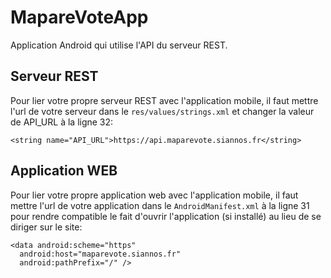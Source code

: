 # MapareVoteApp

Application Android qui utilise l'API du serveur REST.
	  
## Serveur REST
Pour lier votre propre serveur REST avec l'application mobile, il faut mettre l'url de votre serveur dans le `res/values/strings.xml` et changer la valeur de API_URL à la ligne 32:

	<string name="API_URL">https://api.maparevote.siannos.fr</string>
	
## Application WEB
Pour lier votre propre application web avec l'application mobile, il faut mettre l'url de votre application  dans le `AndroidManifest.xml` à la ligne 31 pour rendre compatible le fait d'ouvrir l'application (si installé) au lieu de se diriger sur le site:

	<data android:scheme="https"  
	  android:host="maparevote.siannos.fr"  
	  android:pathPrefix="/" />
